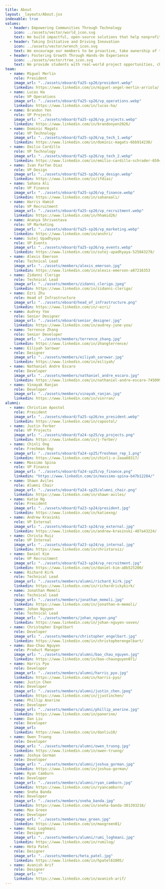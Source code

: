 ```yaml
---
title: About
layout: _layouts/About.jsx
indexable: true
values:
  - header: Empowering Communities Through Technology
    icon: ../assets/vector/world_icon.svg
    text: We build impactful, open-source solutions that help nonprofits serve their communities more effectively.
  - header: Taking Initiative and Driving Innovation
    icon: ../assets/vector/wrench_icon.svg
    text: We encourage our members to be proactive, take ownership of their work, and push the boundaries of what student-led teams can achieve.
  - header: Fostering Growth Through Hands-On Experience
    icon: ../assets/vector/tree_icon.svg
    text: We provide students with real-world project opportunities, challenging them to develop technical, leadership, and problem-solving skills.
team:
  - name: Miguel Merlin
    role: President
    image_url: "../assets/eboard/fa25-sp26/president.webp"
    linkedin: https://www.linkedin.com/in/miguel-angel-merlin-arriola/
  - name: Lucas Ha
    role: VP Operations
    image_url: "../assets/eboard/fa25-sp26/vp_operations.webp"
    linkedin: https://www.linkedin.com/in/lucas-ha/
  - name: Brandon Yen
    role: VP Projects
    image_url: "../assets/eboard/fa25-sp26/vp_projects.webp"
    linkedin: https://www.linkedin.com/in/brandonyen2026/
  - name: Dominic Magats
    role: VP Technology
    image_url: "../assets/eboard/fa25-sp26/vp_tech_1.webp"
    linkedin: https://www.linkedin.com/in/dominic-magats-6bb914230/
  - name: Emilio Cardillo
    role: VP Technology
    image_url: "../assets/eboard/fa25-sp26/vp_tech_2.webp"
    linkedin: https://www.linkedin.com/in/emilio-cardillo-schrader-6594b7308/
  - name: Ivan Farfan Diaz
    role: VP Design
    image_url: "../assets/eboard/fa25-sp26/vp_design.webp"
    linkedin: https://www.linkedin.com/in/ifdiaz/
  - name: Sahana Ali
    role: VP Finance
    image_url: "../assets/eboard/fa25-sp26/vp_finance.webp"
    linkedin: https://www.linkedin.com/in/sahanaali/
  - name: Harris Hamid
    role: VP Recruitment
    image_url: "../assets/eboard/fa25-sp26/vp_recruitment.webp"
    linkedin: https://www.linkedin.com/in/hhamid26/
  - name: Ananya Shrivastava
    role: VP Marketing
    image_url: "../assets/eboard/fa25-sp26/vp_marketing.webp"
    linkedin: https://www.linkedin.com/in/anshri/
  - name: Sutej Upadhyaya
    role: VP Events
    image_url: "../assets/eboard/fa25-sp26/vp_events.webp"
    linkedin: https://www.linkedin.com/in/sutej-upadhyaya-525843278/
  - name: Alexis Emerson
    role: Technical Lead
    image_url: "../assets/members/alexis_emerson.jpg"
    linkedin: https://www.linkedin.com/in/alexis-emerson-a87216353
  - name: Zidanni Clerigo
    role: Technical Lead
    image_url: "../assets/members/zidanni_clerigo.jpeg"
    linkedin: https://www.linkedin.com/in/zidanni-clerigo/
  - name: Ezri Zhu
    role: Head of Infrastructure
    image_url: "../assets/eboard/head_of_infrastructure.png"
    linkedin: https://www.linkedin.com/in/~ezri/
  - name: Audrey Yoo
    role: Senior Designer
    image_url: "../assets/eboard/senior_designer.jpg"
    linkedin: https://www.linkedin.com/in/audrey-june-yoo/
  - name: Terrence Zhang
    role: Senior Developer
    image_url: "../assets/members/terrence_zhang.jpg"
    linkedin: https://www.linkedin.com/in/zhangterrence/
  - name: Eiliyah Sarowar
    role: Designer
    image_url: "../assets/members/eiliyah_sarowar.jpg"
    linkedin: https://www.linkedin.com/in/eiliyah/
  - name: Nathaniel Andre Escaro
    role: Developer
    image_url: "../assets/members/nathaniel_andre_escaro.jpg"
    linkedin: https://www.linkedin.com/in/nathaniel-andre-escaro-745099251/
  - name: Vinayak Ranjan
    role: Developer
    image_url: "../assets/members/vinayak_ranjan.jpg"
    linkedin: https://www.linkedin.com/in/vinrran/
alumni:
  - name: Christian Apostol
    role: President
    image_url: "../assets/eboard/fa25-sp26/ex_president.webp"
    linkedin: https://www.linkedin.com/in/capostol/
  - name: Justin Ferber
    role: VP Projects
    image_url: "../assets/eboard/fa24-sp25/vp_projects.png"
    linkedin: https://www.linkedin.com/in/j-ferber/
  - name: Chinli Ong
    role: Freshman Rep
    image_url: "../assets/eboard/fa24-sp25/freshman_rep_1.png"
    linkedin: https://www.linkedin.com/in/chinli-o-2aaa68317/
  - name: Massimo Spina
    role: VP Finance
    image_url: "../assets/eboard/fa24-sp25/vp_finance.png"
    linkedin: "https://www.linkedin.com/in/massimo-spina-b47b12284/"
  - name: Shawn Aviles
    role: Alumni Chair
    image_url: "../assets/eboard/fa24-sp25/alumni_chair.png"
    linkedin: https://www.linkedin.com/in/shawn-aviles/
  - name: Katie Ng
    role: President
    image_url: "../assets/eboard/fa23-sp24/president.jpg"
    linkedin: https://www.linkedin.com/in/katiexng/
  - name: Andrew Krasinki
    role: VP External
    image_url: "../assets/eboard/fa23-sp24/vp_external.jpg"
    linkedin: https://www.linkedin.com/in/andrew-krasinski-407a43224/
  - name: Christa Ruiz
    role: VP Internal
    image_url: "../assets/eboard/fa23-sp24/vp_internal.jpg"
    linkedin: https://www.linkedin.com/in/christaruiz/
  - name: Daniel Kim
    role: VP Recruitment
    image_url: "../assets/eboard/fa23-sp24/vp_recruitment.jpg"
    linkedin: https://www.linkedin.com/in/daniel-kim-a8b525200/
  - name: Richard Kirk
    role: Technical Lead
    image_url: "../assets/members/alumni/richard_kirk.jpg"
    linkedin: https://www.linkedin.com/in/richardrickykirk/
  - name: Jonathan Memoli
    role: Technical Lead
    image_url: "../assets/members/jonathan_memoli.jpg"
    linkedin: https://www.linkedin.com/in/jonathan-m-memoli/
  - name: Johan Nguyen
    role: Technical Lead
    image_url: "../assets/members/johan_nguyen.png"
    linkedin: https://www.linkedin.com/in/johan-nguyen-seven/
  - name: Christopher Engelbart
    role: Developer
    image_url: "../assets/members/christopher_engelbart.jpg"
    linkedin: https://www.linkedin.com/in/christopherengelbart/
  - name: Bao-Chau Nguyen
    role: Product Manager
    image_url: "../assets/members/alumni/bao_chau_nguyen.jpg"
    linkedin: https://www.linkedin.com/in/bao-chaunguyen071/
  - name: Harris Pyo
    role: Developer
    image_url: "../assets/members/alumni/harris_pyo.jpg"
    linkedin: https://www.linkedin.com/in/harris-pyo/
  - name: Justin Chen
    role: Developer
    image_url: "../assets/members/alumni/justin_chen.jpeg"
    linkedin: https://www.linkedin.com/in/jjustinchen/
  - name: Phillip Anerine
    role: Developer
    image_url: "../assets/members/alumni/phillip_anerine.jpg"
    linkedin: https://www.linkedin.com/in/panerine/
  - name: Dan Liu
    role: Developer
    image_url:
    linkedin: https://www.linkedin.com/in/danliu10/
  - name: Owen Truong
    role: Developer
    image_url: "../assets/members/alumni/owen_truong.jpg"
    linkedin: https://www.linkedin.com/in/owen-truong/
  - name: Joshua Gorman
    role: Developer
    image_url: "../assets/members/alumni/joshua_gorman.jpg"
    linkedin: https://www.linkedin.com/in/joshua-gorman/
  - name: Ryan Camburn
    role: Developer
    image_url: "../assets/members/alumni/ryan_camburn.jpg"
    linkedin: https://www.linkedin.com/in/ryancamburn/
  - name: Sneha Banda
    role: Developer
    image_url: "../assets/members/sneha_banda.jpg"
    linkedin: https://www.linkedin.com/in/sneha-banda-301393218/
  - name: Max Green
    role: Developer
    image_url: "../assets/members/max_green.jpg"
    linkedin: https://www.linkedin.com/in/maxgreen01/
  - name: Rumi Loghmani
    role: Designer
    image_url: "../assets/members/alumni/rumi_loghmani.jpg"
    linkedin: https://www.linkedin.com/in/rumilog/
  - name: Heta Patel
    role: Designer
    image_url: "../assets/members/heta_patel.jpg"
    linkedin: https://www.linkedin.com/in/hpatel61005/
  - name: Avanish Arif
    role: Designer
    image_url: ""
    linkedin: https://www.linkedin.com/in/avanish-arif/
---
```

